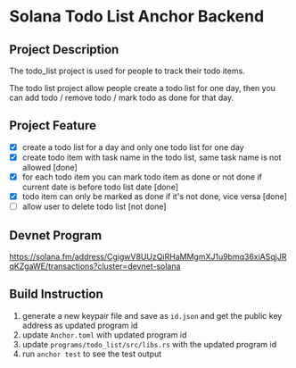 # Solana Todo List Anchor Backend

## Project Description

The todo_list project is used for people to track their todo items.

The todo list project allow people create a todo list for one day, then you can add todo / remove todo / mark todo as done for that day.

## Project Feature

- [x] create a todo list for a day and only one todo list for one day
- [x] create todo item with task name in the todo list, same task name is not allowed \[done\]
- [x] for each todo item you can mark todo item as done or not done if current date is before todo list date \[done\]
- [x] todo item can only be marked as done if it's not done, vice versa \[done\]
- [ ] allow user to delete todo list \[not done\]

## Devnet Program

https://solana.fm/address/CgigwV8UUzQiRHaMMgmXJ1u9bmq36xiASqjJRqKZgaWE/transactions?cluster=devnet-solana

## Build Instruction

1. generate a new keypair file and save as `id.json` and get the public key address as updated program id
2. update `Anchor.toml` with updated program id 
3. update `programs/todo_list/src/libs.rs` with the updated program id
4. run `anchor test` to see the test output